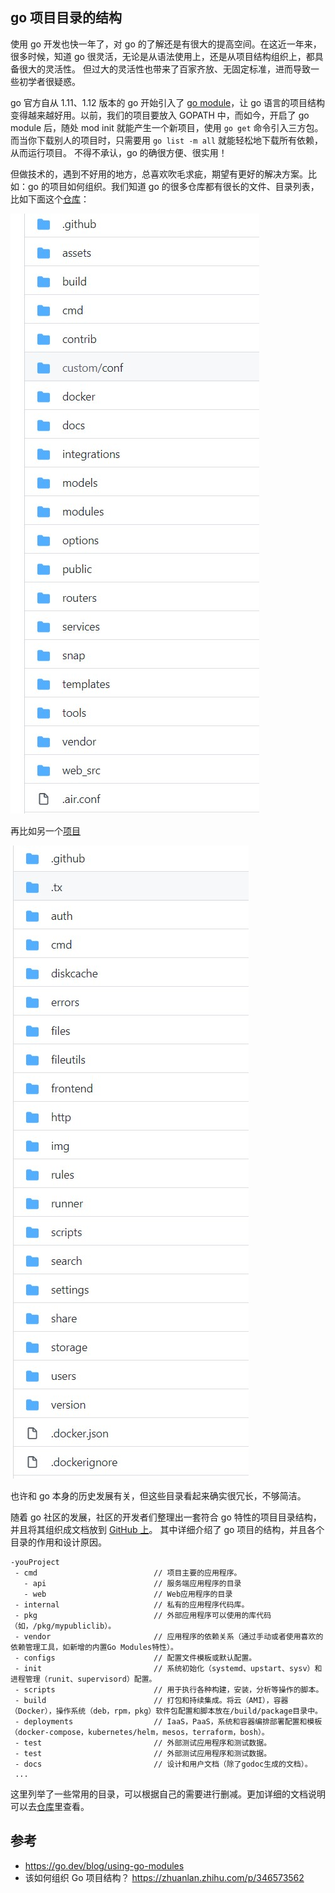 ## go 项目目录的结构
使用 go 开发也快一年了，对 go 的了解还是有很大的提高空间。在这近一年来，很多时候，知道 go 很灵活，无论是从语法使用上，还是从项目结构组织上，都具备很大的灵活性。
但过大的灵活性也带来了百家齐放、无固定标准，进而导致一些初学者很疑惑。

go 官方自从 1.11、1.12 版本的 go 开始引入了 [go module](https://go.dev/blog/using-go-modules)，让 go 语言的项目结构变得越来越好用。以前，我们的项目要放入 GOPATH
 中，而如今，开启了 go module 后，随处 mod init 就能产生一个新项目，使用 `go get` 命令引入三方包。而当你下载别人的项目时，只需要用 `go list -m all` 就能轻松地下载所有依赖，从而运行项目。
不得不承认，go 的确很方便、很实用！

但做技术的，遇到不好用的地方，总喜欢吹毛求疵，期望有更好的解决方案。比如：go 的项目如何组织。我们知道 go 的很多仓库都有很长的文件、目录列表，比如下面这个[仓库](https://github.com/go-gitea/gitea)：

![](./images/go-pro1-dir1_20210829223618.jpg)

再比如另一个[项目](https://github.com/filebrowser/filebrowser)

![](./images/go-pro-dir2_20210829223926.jpg)

也许和 go 本身的历史发展有关，但这些目录看起来确实很冗长，不够简洁。

随着 go 社区的发展，社区的开发者们整理出一套符合 go 特性的项目目录结构，并且将其组织成文档放到 [GitHub 上](https://github.com/golang-standards/project-layout)。
其中详细介绍了 go 项目的结构，并且各个目录的作用和设计原因。

```
-youProject
 - cmd                          // 项目主要的应用程序。
   - api                        // 服务端应用程序的目录
   - web                        // Web应用程序的目录
 - internal                     // 私有的应用程序代码库。
 - pkg                          // 外部应用程序可以使用的库代码（如，/pkg/mypubliclib）。
 - vendor                       // 应用程序的依赖关系（通过手动或者使用喜欢的依赖管理工具，如新增的内置Go Modules特性）。
 - configs                      // 配置文件模板或默认配置。
 - init                         // 系统初始化（systemd、upstart、sysv）和进程管理（runit、supervisord）配置。
 - scripts                      // 用于执行各种构建，安装，分析等操作的脚本。
 - build                        // 打包和持续集成。将云（AMI），容器（Docker），操作系统（deb，rpm，pkg）软件包配置和脚本放在/build/package目录中。
 - deployments                  // IaaS，PaaS，系统和容器编排部署配置和模板（docker-compose，kubernetes/helm，mesos，terraform，bosh）。
 - test                         // 外部测试应用程序和测试数据。
 - test                         // 外部测试应用程序和测试数据。
 - docs                         // 设计和用户文档（除了godoc生成的文档）。
 ...
```

这里列举了一些常用的目录，可以根据自己的需要进行删减。更加详细的文档说明可以去[仓库](https://github.com/golang-standards/project-layout)里查看。

## 参考
* https://go.dev/blog/using-go-modules
* 该如何组织 Go 项目结构？ https://zhuanlan.zhihu.com/p/346573562